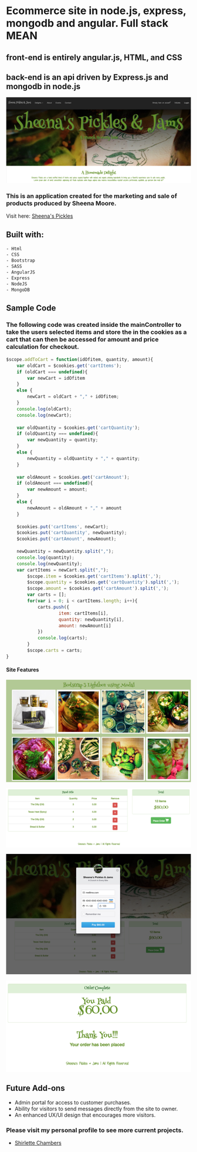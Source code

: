 # Ecommerce site in node.js, express, mongodb and angular. Full stack MEAN

## front-end is entirely angular.js, HTML, and CSS

## back-end is an api driven by Express.js and mongodb in node.js


![Alt text](img/screenHome.png "Home Page")


### This is an application created for the marketing and sale of products produced by Sheena Moore.

Visit here: [Sheena's Pickles](http://shirletterly.com/sheenas-pickles/#/)

## Built with:
	- Html
	- CSS
	- Bootstrap
	- SASS
	- AngularJS
	- Express 
	- NodeJS
	- MongoDB

## Sample Code
### The following code was created inside the mainController to take the users selected items and store the in the cookies as a cart that can then be accessed for amount and price calculation for checkout.

```javascript
$scope.addToCart = function(idOfitem, quantity, amount){
	var oldCart = $cookies.get('cartItems');
	if (oldCart === undefined){
		var newCart = idOfitem
	}
	else {
		newCart = oldCart + "," + idOfitem;
	}
	console.log(oldCart);
	console.log(newCart);
	
	var oldQuantity = $cookies.get('cartQuantity');
	if (oldQuantity === undefined){
		var newQuantity = quantity;
	}
	else {
		newQuantity = oldQuantity + "," + quantity;
	}
	
	var oldAmount = $cookies.get('cartAmount');
	if (oldAmount === undefined){
		var newAmount = amount;
	}
	else {
		newAmount = oldAmount + "," + amount
	}

	$cookies.put('cartItems', newCart);
	$cookies.put('cartQuantity', newQuantity);
	$cookies.put('cartAmount', newAmount);
	
	newQuantity = newQuantity.split(",");
	console.log(quantity);
	console.log(newQuantity);
	var cartItems = newCart.split(",");
		$scope.item = $cookies.get('cartItems').split(',');
		$scope.quantity = $cookies.get('cartQuantity').split(',');
		$scope.amount = $cookies.get('cartAmount').split(',');
		var carts = [];
		for(var i = 0; i < cartItems.length; i++){
			carts.push({
					item: cartItems[i],
					quantity: newQuantity[i],
					amount: newAmount[i]
			})
			console.log(carts);	
		}
		$scope.carts = carts;
}
```


#### Site Features
![Alt text](img/screen1.png "Item descriptions")

![Alt text](img/screen2.png "Item Cart")

![Alt text](img/screen3.png "Stripe Payment")

![Alt text](img/screen4.png "Order Checkout")

<!-- add a video of interaction with the site -->

## Future Add-ons
- Admin portal for access to customer purchases.
- Ability for visitors to send messages directly from the site to owner.
- An enhanced UX/UI design that encourages more visitors.


### Please visit my personal profile to see more current projects.
- [Shirlette Chambers](https://github.com/Shirlazybrat)